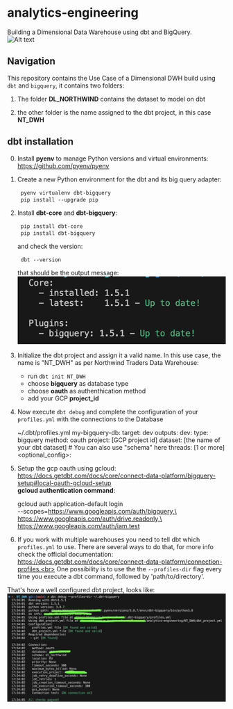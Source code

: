 # analytics-engineering 
Building a Dimensional Data Warehouse using dbt and BigQuery.<br>
![Alt text]()


## Navigation


This repository contains the Use Case of a Dimensional DWH build using `dbt` and `bigquery`, it contains two folders: <br> 

1. The folder __DL_NORTHWIND__ contains the dataset to model on dbt

2. the other folder is the name assigned to the dbt project, in this case __NT_DWH__


## dbt installation


0. Install __pyenv__ to manage Python versions and virtual environments: https://github.com/pyenv/pyenv 

1. Create a new Python environment for the dbt and its big query adapter:<br> 

        pyenv virtualenv dbt-bigquery
        pip install --upgrade pip


2. Install __dbt-core__ and __dbt-bigquery__:<br>

        pip install dbt-core
        pip install dbt-bigquery
    
    and check the version:<br>

        dbt --version

    that should be the output message:<br>
    ![Alt text](  /png/dbt%20version.png)


3. Initialize the dbt project and assign it a valid name. In this use case, the name is "NT_DWH" as per Northwind Traders Data Warehouse:<br>

    - run `dbt init NT_DWH`
    - choose __bigquery__ as database type
    - choose __oauth__ as authenthication method
    - add your GCP __project_id__

4. Now execute `dbt debug` and complete the configuration of your `profiles.yml` with the connections to the Database   

    ~/.dbt/profiles.yml
    my-bigquery-db:
        target: dev
        outputs:
            dev:
            type: bigquery
            method: oauth
            project: [GCP project id]
            dataset: [the name of your dbt dataset] # You can also use "schema" here
            threads: [1 or more]
            <optional_config>: <value>


5. Setup the gcp oauth using gcloud: https://docs.getdbt.com/docs/core/connect-data-platform/bigquery-setup#local-oauth-gcloud-setup <br>
__gcloud authentication command__:

    gcloud auth application-default login \
    --scopes=https://www.googleapis.com/auth/bigquery,\
    https://www.googleapis.com/auth/drive.readonly,\
    https://www.googleapis.com/auth/iam.test


6. If you work with multiple warehouses you need to tell dbt which `profiles.yml` to use. There are several ways to do that, for more info check the official documentation: https://docs.getdbt.com/docs/core/connect-data-platform/connection-profiles.<br>
One possibility is to use the the `--profiles-dir` flag every time you execute a dbt command, followed by 'path/to/directory'.<br>

That's how a well configured dbt project, looks like:
![Alt text](/png/dbt%20debug.png)

